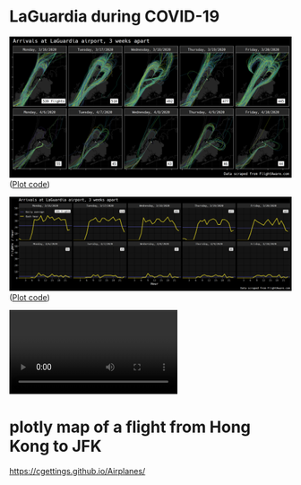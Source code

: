 # LaGuardia during COVID-19

![](/plots/path_plot.png)
([Plot code](/code/path_plots.R))

![](/plots/flights_per_hour.png)
([Plot code](/code/graph_plots.R))

![](/plots/videos/LGA_Arrivals_30_sec_-_2020-03-16_vs._2020-04-06.mp4)


# plotly map of a flight from Hong Kong to JFK

https://cgettings.github.io/Airplanes/
